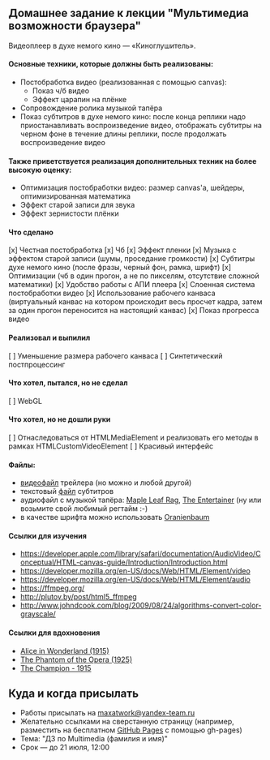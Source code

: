 ## Домашнее задание к лекции "Мультимедиа возможности браузера"

Видеоплеер в духе немого кино — «Киноглушитель».

#### Основные техники, которые должны быть реализованы:
- Постобработка видео (реализованная с помощью canvas):
  - Показ ч/б видео
  - Эффект царапин на плёнке
- Сопровождение ролика музыкой тапёра
- Показ субтитров в духе немого кино: после конца реплики надо приостанавливать воспроизведение видео, отображать субтитры на черном фоне в течение длины реплики, после продолжать воспроизведение видео

#### Также приветствуется реализация дополнительных техник на более высокую оценку:
- Оптимизация постобработки видео: размер canvas'а, шейдеры, оптимизированная математика
- Эффект старой записи для звука
- Эффект зернистости плёнки

#### Что сделано
[x] Честная постобработка
[x] Чб
[x] Эффект пленки
[x] Музыка с эффектом старой записи (шумы, проседание громкости)
[x] Субтитры духе немого кино (после фразы, черный фон, рамка, шрифт)
[x] Оптимизации (чб в один прогон, а не по пикселям, отсутствие сложной математики)
[x] Удобство работы с АПИ плеера
[x] Слоенная система постобработки видео
[x] Использование рабочего канваса (виртуальный канвас на котором происходит весь просчет кадра, затем за один прогон переносится на настоящий канвас)
[x] Показ прогресса видео

#### Реализовал и выпилил
[ ] Уменьшение размера рабочего канваса
[ ] Синтетический постпроцессинг

#### Что хотел, пытался, но не сделал
[ ] WebGL

#### Что хотел, но не дошли руки
[ ] Отнаследоваться от HTMLMediaElement и реализовать его методы в рамках HTMLCustomVideoElement
[ ] Красивый интерфейс

#### Файлы:
- [видеофайл](http://www.kinopoisk.ru/getlink.php?id=284167&type=trailer&link=https://kp.cdn.yandex.net/502838/kinopoisk.ru-Sherlock-284167.mp4) трейлера (но можно и любой другой)
- текстовый [файл](https://github.com/shri-msk-2016/dz-multimedia/blob/master/subs.srt) субтитров
- аудиофайл с музыкой тапёра: [Maple Leaf Rag](https://upload.wikimedia.org/wikipedia/commons/a/a6/Maple_Leaf_RagQ.ogg),
[The Entertainer](https://upload.wikimedia.org/wikipedia/commons/2/2c/The_Entertainer_-_1902_-_By_Scott_Joplin.ogg) (ну или возьмите свой любимый регтайм :-)
- в качестве шрифта можно использовать [Oranienbaum](https://www.google.com/fonts/specimen/Oranienbaum)

#### Ссылки для изучения

- https://developer.apple.com/library/safari/documentation/AudioVideo/Conceptual/HTML-canvas-guide/Introduction/Introduction.html
- https://developer.mozilla.org/en-US/docs/Web/HTML/Element/video
- https://developer.mozilla.org/en-US/docs/Web/HTML/Element/audio
- https://ffmpeg.org/
- http://plutov.by/post/html5_ffmpeg
- http://www.johndcook.com/blog/2009/08/24/algorithms-convert-color-grayscale/

#### Ссылки для вдохновения

- [Alice in Wonderland (1915)](https://www.youtube.com/watch?v=-E-kc4Wvsaw)
- [The Phantom of the Opera (1925)](https://www.youtube.com/watch?v=aI0tWZc8gP4)
- [The Champion - 1915](https://www.youtube.com/watch?v=yEYQiO34lyk)

## Куда и когда присылать
- Работы присылать на maxatwork@yandex-team.ru
- Желательно ссылками на сверстанную страницу (например, разместить на бесплатном [GitHub Pages](https://pages.github.com/) с помощью gh-pages)
- Тема: "ДЗ по Multimediа (фамилия и имя)"
- Срок — до 21 июля, 12:00
